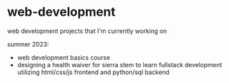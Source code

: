 # web-development
web development projects that I'm currently working on

summer 2023: 
- web development basics course
- designing a health waiver for sierra stem to learn fullstack development utilizing html/css/js frontend and python/sql backend 
